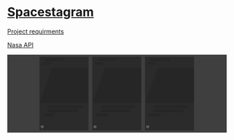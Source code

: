 # [Spacestagram](https://spacetagram-a514f.web.app)

[Project requirments](https://docs.google.com/document/d/1QlC6htA5SXEl3YruAOkJWj2-0W3w-n0UOzGuJ1EcktQ/edit)

[Nasa API](https://api.nasa.gov)


![loading state](GitHubAssets/loading.gif)